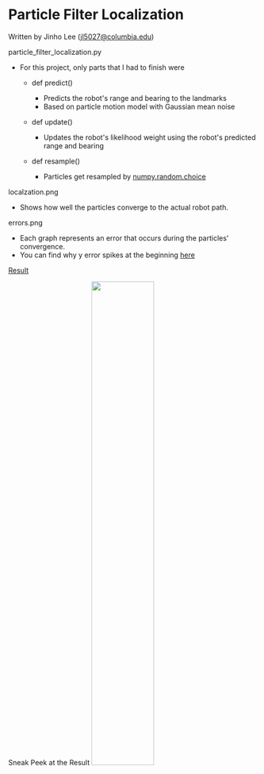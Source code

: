 # Particle Filter Localization

Written by Jinho Lee (jl5027@columbia.edu)

particle_filter_localization.py
- For this project, only parts that I had to finish were
  - def predict()
    - Predicts the robot's range and bearing to the landmarks
    - Based on particle motion model with Gaussian mean noise

  - def update()
    - Updates the robot's likelihood weight using the robot's predicted range and bearing

  - def resample()
    - Particles get resampled by [numpy.random.choice](https://numpy.org/doc/stable/reference/random/generated/numpy.random.choice.html) 

localzation.png
- Shows how well the particles converge to the actual robot path.

errors.png
- Each graph represents an error that occurs during the particles' convergence.
- You can find why y error spikes at the beginning [here](https://github.com/JinhoLee93/Robotics/blob/main/README.md)

[Result](https://youtu.be/ENhtw4pTTxI)

Sneak Peek at the Result
<img src="https://user-images.githubusercontent.com/60580427/117530725-c1fa2800-b019-11eb-8aa2-23fc2c9e17b6.png" width="50%" height="50%">
